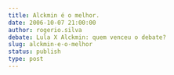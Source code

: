 ```yaml
---
title: Alckmin é o melhor.
date: 2006-10-07 21:00:00
author: rogerio.silva
debate: Lula X Alckmin: quem venceu o debate?
slug: alckmin-e-o-melhor
status: publish 
type: post
---
```




